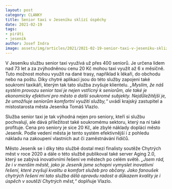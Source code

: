 ```yaml
---
layout: post
category: CLANKY
title: Senior taxi v Jeseníku sklízí úspěchy
date: 2021-02-19
tags: 
- piráti
- jeseník
author: Josef Indra
image: assets/img/articles/2021/2021-02-19-senior-taxi-v-jeseniku-sklizi-uspechy.jpg  #751x422 pixelu
---
```

V Jeseníku službu senior taxi využívá už přes 400 seniorů. Je určena lidem nad 73 let a za zvýhodněnou cenu 20 Kč mohou taxi využít až 6 x měsíčně. Tuto možnost mohou využít na dané trasy, například k  lékaři, do obchodu nebo na poštu. Díky chytré aplikaci jsou do této služby zapojeni také soukromí taxikáři, kterým tak tato služba zvyšuje klientelu. *„Myslím, že náš systém provozu senior taxi je nejen vstřícný k seniorům, ale také je ekonomicky efektivní pro město a další soukromé subjekty. Nejdůležitější je, že umožňuje seniorům komfortní využití služby,“* uvádí krajský zastupitel a místostarosta města Jeseníka Tomáš Vlazlo. 
 
Služba senior taxi je tak výhodná nejen pro seniory, kteří si službu pochvalují, ale dává příležitost také soukromému sektoru, který na ní také profituje. Cena pro seniory je sice 20 Kč, ale zbylé náklady doplácí město Jeseník. Podle vedení města je tento systém efektivnější i z pohledu nákladu na zakoupení vlastních aut či zaměstnávání řidičů. 
 
Město Jeseník se i díky této službě dostal mezi finalisty soutěže Chytrých měst v roce 2020 a dále o této službě publikoval také server Aging 2.0, který se zabývá inovativními řešení ve městech po celém světě. *„Jsem rád, že i v menším městě, jako je Jeseník jsme schopni vymyslet inovativní řešení, které zvyšují kvalitu a komfort služeb pro občany. Jako fanoušek chytrých řešení mi tato služba dělá opravdu radost a důkazem kvality je i úspěch v soutěži Chytrých měst,“* doplňuje Vlazlo. 

